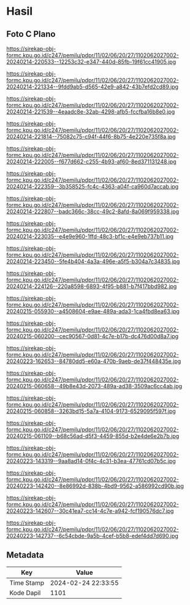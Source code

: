 # Hasil

## Foto C Plano

https://sirekap-obj-formc.kpu.go.id/c247/pemilu/pdpr/11/02/06/20/27/1102062027002-20240214-220533--12253c32-e347-440d-85fb-19f61cc41905.jpg

https://sirekap-obj-formc.kpu.go.id/c247/pemilu/pdpr/11/02/06/20/27/1102062027002-20240214-221334--9fdd9ab5-d565-42e9-a842-43b7efd2cd89.jpg

https://sirekap-obj-formc.kpu.go.id/c247/pemilu/pdpr/11/02/06/20/27/1102062027002-20240214-221539--4eaadc8e-32ab-4298-afb5-fccfba16b8e0.jpg

https://sirekap-obj-formc.kpu.go.id/c247/pemilu/pdpr/11/02/06/20/27/1102062027002-20240214-221814--75082c75-c94f-44f6-8b75-4e220e735f8a.jpg

https://sirekap-obj-formc.kpu.go.id/c247/pemilu/pdpr/11/02/06/20/27/1102062027002-20240214-222005--f677d662-c255-4b93-af60-8ed371131248.jpg

https://sirekap-obj-formc.kpu.go.id/c247/pemilu/pdpr/11/02/06/20/27/1102062027002-20240214-222359--3b358525-fc4c-4363-a04f-ca960d7accab.jpg

https://sirekap-obj-formc.kpu.go.id/c247/pemilu/pdpr/11/02/06/20/27/1102062027002-20240214-222807--badc366c-38cc-49c2-8afd-8a069f959338.jpg

https://sirekap-obj-formc.kpu.go.id/c247/pemilu/pdpr/11/02/06/20/27/1102062027002-20240214-223035--e4e9e960-1ffd-48c3-bf1c-e4e9eb737b11.jpg

https://sirekap-obj-formc.kpu.go.id/c247/pemilu/pdpr/11/02/06/20/27/1102062027002-20240214-223450--5fe4b404-4a3a-496e-a5f5-b304a7c34835.jpg

https://sirekap-obj-formc.kpu.go.id/c247/pemilu/pdpr/11/02/06/20/27/1102062027002-20240214-224126--220a8598-6893-4f95-b881-b7f417bbd982.jpg

https://sirekap-obj-formc.kpu.go.id/c247/pemilu/pdpr/11/02/06/20/27/1102062027002-20240215-055930--a4508604-e9ae-489a-ada3-1ca4fbd8ea63.jpg

https://sirekap-obj-formc.kpu.go.id/c247/pemilu/pdpr/11/02/06/20/27/1102062027002-20240215-060200--cec90567-0d81-4c7e-b17b-dc476d00d8a7.jpg

https://sirekap-obj-formc.kpu.go.id/c247/pemilu/pdpr/11/02/06/20/27/1102062027002-20240223-162653--84780dd5-e60a-470b-9aeb-de37f448435e.jpg

https://sirekap-obj-formc.kpu.go.id/c247/pemilu/pdpr/11/02/06/20/27/1102062027002-20240215-060658--49b8e43d-2073-489a-ad38-3509ac6cc4ab.jpg

https://sirekap-obj-formc.kpu.go.id/c247/pemilu/pdpr/11/02/06/20/27/1102062027002-20240215-060858--3263bd15-5a7a-4104-9173-6529095f597f.jpg

https://sirekap-obj-formc.kpu.go.id/c247/pemilu/pdpr/11/02/06/20/27/1102062027002-20240215-061109--b68c56ad-d5f3-4459-855d-b2e4de6e2b7b.jpg

https://sirekap-obj-formc.kpu.go.id/c247/pemilu/pdpr/11/02/06/20/27/1102062027002-20240223-143319--9aa8ad14-0f4c-4c31-b3ea-47761cd07b5c.jpg

https://sirekap-obj-formc.kpu.go.id/c247/pemilu/pdpr/11/02/06/20/27/1102062027002-20240223-142420--8e86992d-838b-4bd9-9562-a586992cd90b.jpg

https://sirekap-obj-formc.kpu.go.id/c247/pemilu/pdpr/11/02/06/20/27/1102062027002-20240223-142607--30c41ea7-cc14-4c7e-a942-fcf190576dc7.jpg

https://sirekap-obj-formc.kpu.go.id/c247/pemilu/pdpr/11/02/06/20/27/1102062027002-20240223-142737--6c54cbde-9a5b-4cef-b5b8-edef4dd7d690.jpg


## Metadata

| Key        | Value               |
| ---------- | ------------------- |
| Time Stamp | 2024-02-24 22:33:55 |
| Kode Dapil | 1101                |



